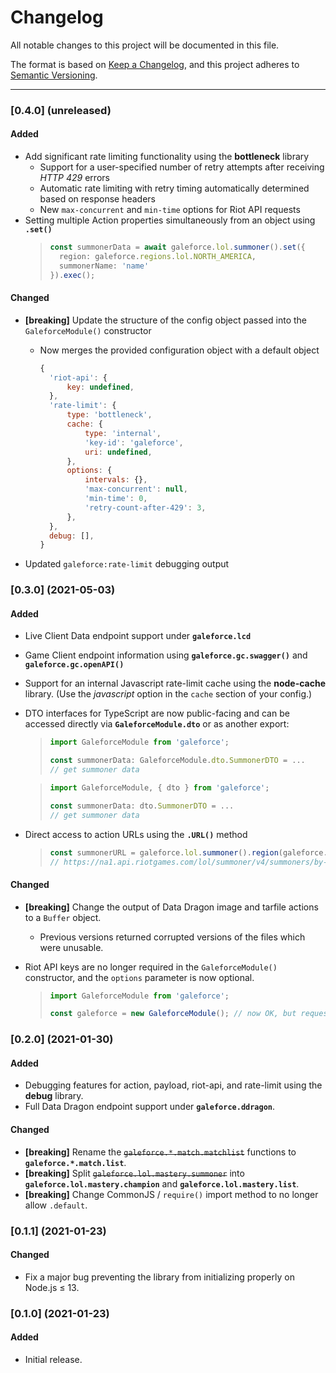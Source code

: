 # Changelog

All notable changes to this project will be documented in this file.

The format is based on [Keep a Changelog](https://keepachangelog.com/en/1.0.0/), and this project adheres to [Semantic Versioning](https://semver.org/spec/v2.0.0.html).

---

### [0.4.0] (unreleased)

#### Added

- Add significant rate limiting functionality using the **bottleneck** library
  - Support for a user-specified number of retry attempts after receiving *HTTP 429* errors
  - Automatic rate limiting with retry timing automatically determined based on response headers
  - New `max-concurrent` and `min-time` options for Riot API requests
- Setting multiple Action properties simultaneously from an object using **`.set()`**
  >
  > ```typescript
  > const summonerData = await galeforce.lol.summoner().set({
  >   region: galeforce.regions.lol.NORTH_AMERICA,
  >   summonerName: 'name'
  >}).exec();
  > ```

#### Changed

- **[breaking]** Update the structure of the config object passed into the `GaleforceModule()` constructor
  - Now merges the provided configuration object with a default object

    ```javascript
    {
      'riot-api': {
          key: undefined,
      },
      'rate-limit': {
          type: 'bottleneck',
          cache: {
              type: 'internal',
              'key-id': 'galeforce',
              uri: undefined,
          },
          options: {
              intervals: {},
              'max-concurrent': null,
              'min-time': 0,
              'retry-count-after-429': 3,
          },
      },
      debug: [],
    }
    ```
- Updated `galeforce:rate-limit` debugging output

### [0.3.0] (2021-05-03)

#### Added

- Live Client Data endpoint support under **`galeforce.lcd`**
- Game Client endpoint information using **`galeforce.gc.swagger()`** and **`galeforce.gc.openAPI()`**
- Support for an internal Javascript rate-limit cache using the **node-cache** library. (Use the *javascript* option in the `cache` section of your config.)
- DTO interfaces for TypeScript are now public-facing and can be accessed directly via **`GaleforceModule.dto`** or as another export:
  >
  > ```typescript
  > import GaleforceModule from 'galeforce';
  > 
  > const summonerData: GaleforceModule.dto.SummonerDTO = ... 
  > // get summoner data
  > ```

  > ```typescript
  > import GaleforceModule, { dto } from 'galeforce';
  > 
  > const summonerData: dto.SummonerDTO = ...
  > // get summoner data
  > ```
- Direct access to action URLs using the **`.URL()`** method
  >
  > ```typescript
  > const summonerURL = galeforce.lol.summoner().region(galeforce.regions.lol.NORTH_AMERICA).name('name').URL();
  > // https://na1.api.riotgames.com/lol/summoner/v4/summoners/by-name/name
  > ```

#### Changed

- **[breaking]** Change the output of Data Dragon image and tarfile actions to a `Buffer` object.
  - Previous versions returned corrupted versions of the files which were unusable.
- Riot API keys are no longer required in the `GaleforceModule()` constructor, and the `options` parameter is now optional.

  > ```typescript
  > import GaleforceModule from 'galeforce';
  > 
  > const galeforce = new GaleforceModule(); // now OK, but requests requiring an API key will return a 401 Unauthorized error.
  > ```

### [0.2.0] (2021-01-30)

#### Added

- Debugging features for action, payload, riot-api, and rate-limit using the **debug** library.
- Full Data Dragon endpoint support under **`galeforce.ddragon`**.

#### Changed

- **[breaking]** Rename the ~~`galeforce.*.match.matchlist`~~ functions to **`galeforce.*.match.list`**.
- **[breaking]** Split ~~`galeforce.lol.mastery.summoner`~~ into **`galeforce.lol.mastery.champion`** and **`galeforce.lol.mastery.list`**.
- **[breaking]** Change CommonJS / `require()` import method to no longer allow `.default`.

### [0.1.1] (2021-01-23)

#### Changed

- Fix a major bug preventing the library from initializing properly on Node.js ≤ 13.

### [0.1.0] (2021-01-23)

#### Added

- Initial release.
